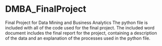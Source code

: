 # DMBA_FinalProject
Final Project for Data Mining and Business Analytics
The python file is included with all of the code used for the final project.
The included word document includes the final report for the project, containing a description of the data and an explanation of the processes used in the python file. 
